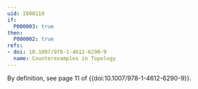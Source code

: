 ```yaml
---
uid: I000118
if:
  P000003: true
then:
  P000002: true
refs:
- doi: 10.1007/978-1-4612-6290-9
  name: Counterexamples in Topology
---
```


By definition, see page 11 of {{doi:10.1007/978-1-4612-6290-9}}.

